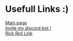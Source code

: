 # Usefull Links :)

[Main page](https://biology-science.github.io/)  
[Invite my discord bot !](https://biology-science.github.io/FunBot/Invite)  
[Rick Roll Link](https://biology-science.github.io/Extras/RickRoll.html)
